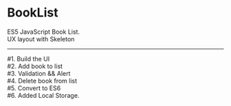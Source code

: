 # BookList<br>
ES5 JavaScript Book List.<br>
UX layout with Skeleton<br>
<hr style="height: 1px;">
#1. Build the UI<br>
#2. Add book to list<br>
#3. Validation && Alert<br>
#4. Delete book from list<br>
#5. Convert to ES6<br>
#6. Added Local Storage.
